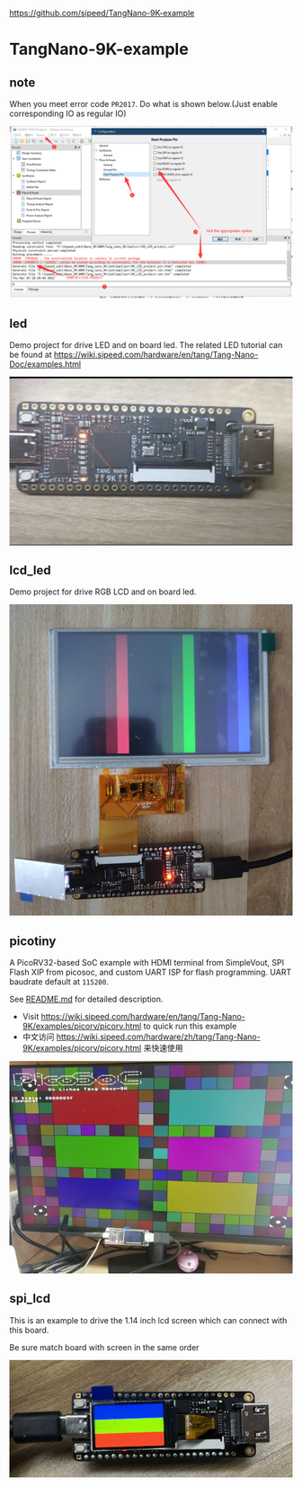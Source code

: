 https://github.com/sipeed/TangNano-9K-example

# TangNano-9K-example

## note

When you meet error code `PR2017`. Do what is shown below.(Just enable corresponding IO as regular IO)

![PR2017](.assets/ERROR%20CODE%20PR2017.png "PR2017")

## led

Demo project for drive LED and on board led.
The related LED tutorial can be found at <https://wiki.sipeed.com/hardware/en/tang/Tang-Nano-Doc/examples.html>

<img src="README.assets/blink.gif" alt="led">

## lcd_led

Demo project for drive RGB LCD and on board led.

![lcd](README.assets/lcd_led.jpg)

## picotiny

A PicoRV32-based SoC example with HDMI terminal from SimpleVout, SPI Flash XIP from picosoc, and custom UART ISP for flash programming. UART baudrate default at `115200`.

See [README.md](picotiny/README.md) for detailed description. 

- Visit https://wiki.sipeed.com/hardware/en/tang/Tang-Nano-9K/examples/picorv/picorv.html to quick run this example
- 中文访问 https://wiki.sipeed.com/hardware/zh/tang/Tang-Nano-9K/examples/picorv/picorv.html 来快速使用

![picorv](README.assets/picorv.jpg)

## spi_lcd

This is an example to drive the 1.14 inch lcd screen which can connect with this board.

Be sure match board with screen in the same order

![spi_lcd](README.assets/spi_lcd.jpg)